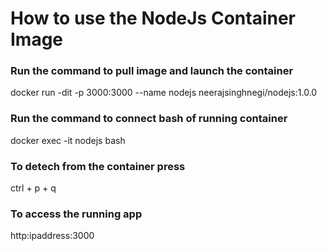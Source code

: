 # How to use the NodeJs Container Image

### Run the command to pull image and launch the container
docker run -dit -p 3000:3000 --name nodejs neerajsinghnegi/nodejs:1.0.0

### Run the command to connect bash of running container
docker exec -it nodejs bash

### To detech from the container press
ctrl + p + q

### To access the running app
http:ipaddress:3000

